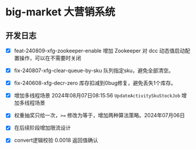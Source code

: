 # big-market 大营销系统

## 开发日志

- [x] feat-240809-xfg-zookeeper-enable 增加 Zookeeper 对 dcc 动态值启动配置操作，可以在不需要时关闭 
- [x] fix-240807-xfg-clear-queue-by-sku 队列指定sku，避免全部清空。
- [x] fix-240608-xfg-decr-zero 库存扣减到0bug修复，避免丢失1个库存。
- [x] 增加多线程场景 2024年08月07日08:15:56 `UpdateActivitySkuStockJob` 增加多线程场景
- [x] 权重抽奖只给一次，`>=` 修改为等于，增加两种算法策略。2024年07月06日
- [x] 在后续阶段增加限流设计
- [x] convert逻辑校验 0.0018 返回值确认


